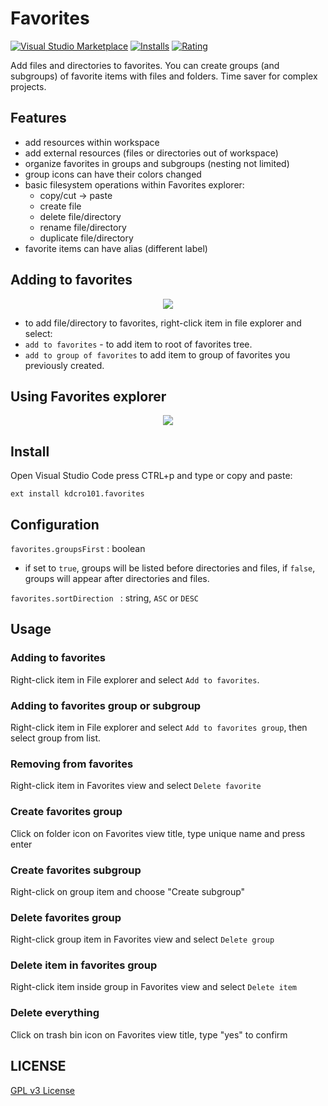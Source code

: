 # Favorites

[![Visual Studio Marketplace](https://vsmarketplacebadge.apphb.com/version/kdcro101.favorites.svg)](https://marketplace.visualstudio.com/items?itemName=kdcro101.favorites)
[![Installs](https://vsmarketplacebadge.apphb.com/installs-short/kdcro101.favorites.svg)](https://marketplace.visualstudio.com/items?itemName=kdcro101.favorites)
[![Rating](https://vsmarketplacebadge.apphb.com/rating-short/kdcro101.favorites.svg)](https://marketplace.visualstudio.com/items?itemName=kdcro101.favorites)


Add files and directories to favorites. You can create groups (and subgroups) of favorite items with files and folders.
Time saver for complex projects.


## Features

- add resources within workspace
- add external resources (files or directories out of workspace)
- organize favorites in groups and subgroups (nesting not limited)
- group icons can have their colors changed
- basic filesystem operations within Favorites explorer:
    - copy/cut -> paste
    - create file
    - delete file/directory
    - rename file/directory
    - duplicate file/directory
- favorite items can have alias (different label)


## Adding to favorites
<p align="center">
   <img  src="https://raw.githubusercontent.com/kdcro101/vscode-favorite-items/master/preview/adding.jpg?1213" />
</p>

- to add file/directory to favorites, right-click item in file explorer and select:
- `add to favorites` - to add item to root of favorites tree.
- `add to group of favorites` to add item to group of favorites you previously created.
 
## Using Favorites explorer

<p align="center">
   <img  src="https://raw.githubusercontent.com/kdcro101/vscode-favorite-items/master/preview/using.jpg" />
</p>

 

## Install

Open Visual Studio Code press CTRL+p and type or copy and paste:

`ext install kdcro101.favorites`


## Configuration
`favorites.groupsFirst` : boolean
- if set to `true`, groups will be listed before directories and files, if `false`, groups will appear after directories and files.

`favorites.sortDirection ` : string, `ASC` or `DESC`

## Usage


### Adding to favorites
Right-click item in File explorer and select `Add to favorites`.
### Adding to favorites group or subgroup
Right-click item in File explorer and select `Add to favorites group`, then select group from list.
### Removing from favorites
Right-click item in Favorites view and select `Delete favorite`
### Create favorites group
Click on folder icon on Favorites view title, type unique name and press enter
### Create favorites subgroup
Right-click on group item and choose "Create subgroup"
### Delete favorites group
Right-click group item in Favorites view and select `Delete group`
### Delete item in favorites group
Right-click item inside group in Favorites view and select `Delete item`
### Delete everything 
Click on trash bin icon on Favorites view title, type "yes" to confirm

## LICENSE

[GPL v3 License](https://raw.githubusercontent.com/kdcro101/vscode-favorite-items/master/LICENSE)
